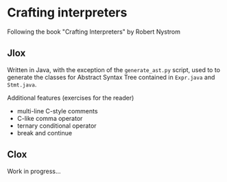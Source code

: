 # Crafting interpreters

Following the book "Crafting Interpreters" by Robert Nystrom

## Jlox

Written in Java, with the exception of the `generate_ast.py` script, used to to generate the classes for Abstract Syntax Tree contained in `Expr.java` and `Stmt.java`.

Additional features (exercises for the reader)
- multi-line C-style comments
- C-like comma operator
- ternary conditional operator
- break and continue

## Clox

Work in progress...
